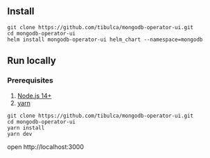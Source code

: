 ## Install

```
git clone https://github.com/tibulca/mongodb-operator-ui.git
cd mongodb-operator-ui
helm install mongodb-operator-ui helm_chart --namespace=mongodb
```

## Run locally

### Prerequisites

1. [Node.js 14+](https://nodejs.org/en/download/)
2. [yarn](https://classic.yarnpkg.com/lang/en/docs/install)

```
git clone https://github.com/tibulca/mongodb-operator-ui.git
cd mongodb-operator-ui
yarn install
yarn dev
```

open http://localhost:3000
